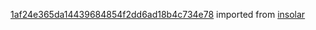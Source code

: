[1af24e365da14439684854f2dd6ad18b4c734e78](https://github.com/insolar/insolar/commit/1af24e365da14439684854f2dd6ad18b4c734e78) imported from [insolar](https://github.com/insolar/insolar)
